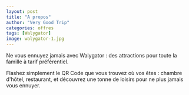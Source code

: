 ```yaml
---
layout: post
title: "A propos"
author: "Very Good Trip"
categories: offres
tags: [Walygator]
image: walygator-1.jpg
---
```


Ne vous ennuyez jamais avec Walygator : des attractions pour toute la famille à tarif préférentiel.


Flashez simplement le QR Code que vous trouvez où vos êtes : chambre d'hôtel, restaurant, et découvrez une tonne de loisirs pour ne plus jamais vous ennuyer.
